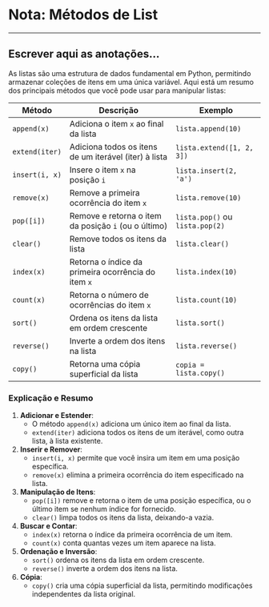 # Nota: Métodos de List

---

## Escrever aqui as anotações…

As listas são uma estrutura de dados fundamental em Python, permitindo armazenar coleções de itens em uma única variável. Aqui está um resumo dos principais métodos que você pode usar para manipular listas:

| **Método** | **Descrição** | **Exemplo** |
| --- | --- | --- |
| `append(x)` | Adiciona o item `x` ao final da lista | `lista.append(10)` |
| `extend(iter)` | Adiciona todos os itens de um iterável (iter) à lista | `lista.extend([1, 2, 3])` |
| `insert(i, x)` | Insere o item `x` na posição `i` | `lista.insert(2, 'a')` |
| `remove(x)` | Remove a primeira ocorrência do item `x` | `lista.remove(10)` |
| `pop([i])` | Remove e retorna o item da posição `i` (ou o último) | `lista.pop()` ou `lista.pop(2)` |
| `clear()` | Remove todos os itens da lista | `lista.clear()` |
| `index(x)` | Retorna o índice da primeira ocorrência do item `x` | `lista.index(10)` |
| `count(x)` | Retorna o número de ocorrências do item `x` | `lista.count(10)` |
| `sort()` | Ordena os itens da lista em ordem crescente | `lista.sort()` |
| `reverse()` | Inverte a ordem dos itens na lista | `lista.reverse()` |
| `copy()` | Retorna uma cópia superficial da lista | `copia = lista.copy()` |

### Explicação e Resumo

1. **Adicionar e Estender**:
    - O método `append(x)` adiciona um único item ao final da lista.
    - `extend(iter)` adiciona todos os itens de um iterável, como outra lista, à lista existente.
2. **Inserir e Remover**:
    - `insert(i, x)` permite que você insira um item em uma posição específica.
    - `remove(x)` elimina a primeira ocorrência do item especificado na lista.
3. **Manipulação de Itens**:
    - `pop([i])` remove e retorna o item de uma posição específica, ou o último item se nenhum índice for fornecido.
    - `clear()` limpa todos os itens da lista, deixando-a vazia.
4. **Buscar e Contar**:
    - `index(x)` retorna o índice da primeira ocorrência de um item.
    - `count(x)` conta quantas vezes um item aparece na lista.
5. **Ordenação e Inversão**:
    - `sort()` ordena os itens da lista em ordem crescente.
    - `reverse()` inverte a ordem dos itens na lista.
6. **Cópia**:
    - `copy()` cria uma cópia superficial da lista, permitindo modificações independentes da lista original.